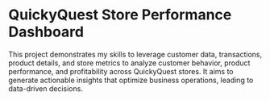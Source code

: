 # QuickyQuest Store Performance Dashboard
This project demonstrates my skills to leverage customer data, transactions, product details, and store metrics to analyze customer behavior, product performance, and profitability across QuickyQuest stores. It aims to generate actionable insights that optimize business operations, leading to data-driven decisions.
